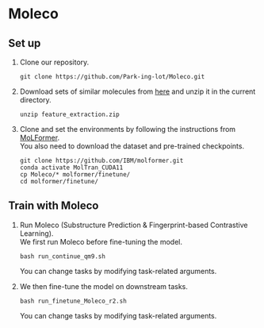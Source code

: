 # Moleco

## Set up
1. Clone our repository.
   ```
   git clone https://github.com/Park-ing-lot/Moleco.git
   ```
2. Download sets of similar molecules from [here](https://1drv.ms/f/s!Av7zLRuxiWW_kLs96rYdzCEkzr04jA?e=CpBmn1) and unzip it in the current directory.
   ```
   unzip feature_extraction.zip
   ```   
3. Clone and set the environments by following the instructions from [MoLFormer](https://github.com/IBM/molformer/tree/main). \
   You also need to download the dataset and pre-trained checkpoints.
   ```
   git clone https://github.com/IBM/molformer.git
   conda activate MolTran_CUDA11
   cp Moleco/* molformer/finetune/
   cd molformer/finetune/
   ```
   
## Train with Moleco
1. Run Moleco (Substructure Prediction & Fingerprint-based Contrastive Learning). \
   We first run Moleco before fine-tuning the model.
   ```
   bash run_continue_qm9.sh
   ```
   You can change tasks by modifying task-related arguments.
   
3. We then fine-tune the model on downstream tasks.
   ```
   bash run_finetune_Moleco_r2.sh
   ```
   You can change tasks by modifying task-related arguments.
